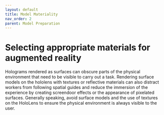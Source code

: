 ```yaml
---
layout: default
title: Model Materiality
nav_order: 2
parent: Model Preparation
---
```


# Selecting appropriate materials for augmented reality

Holograms rendered as surfaces can obscure parts of the physical environment that need to be visible to carry out a task. Rendering surface models on the hololens with textures or reflective materials can also distract workers from following spatial guides and reduce the immersion of the experience by creating screendoor effects or the appearance of pixelated surfaces. Generally speaking, avoid surface models and the use of textures on the HoloLens to ensure the physical environment is always visible to the user.

